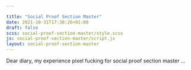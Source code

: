 ```yaml
---

title: "Social Proof Section Master"
date: 2021-10-31T17:38:26+01:00
draft: false
scss: social-proof-section-master/style.scss
js: social-proof-section-master/script.js
layout: social-proof-section-master
---
```


Dear diary, my experience pixel fucking for social proof section master
...
